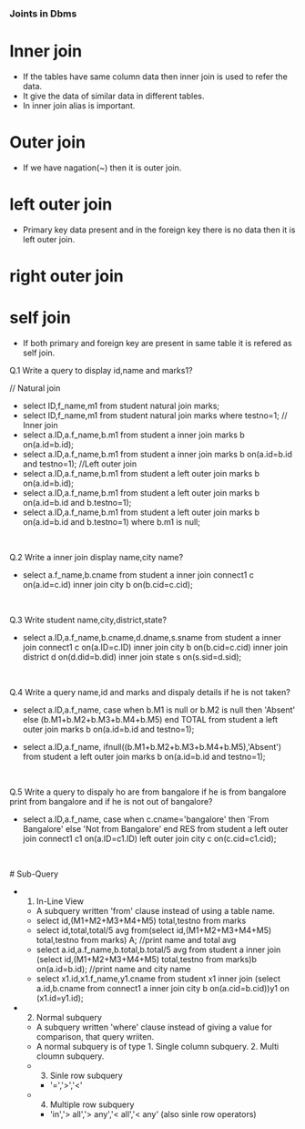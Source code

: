 ### Joints in Dbms

# Inner join

* If the tables have same column data then inner join is used to refer the data.
* It give the data of similar data in different tables. 
* In inner join alias is important.

# Outer join

* If we have nagation(~) then it is outer join.

# left outer join

* Primary key data present and in the foreign key there is no data then it is left outer join.

# right outer join


# self join

* If both primary and foreign key are present in same table it is refered as self join.
<p>
Q.1 Write a query to display id,name and marks1?

// Natural join
* select ID,f_name,m1 from student natural join marks; 
* select ID,f_name,m1 from student natural join marks where testno=1;
// Inner join
* select a.ID,a.f_name,b.m1 from student a inner join marks b on(a.id=b.id);
* select a.ID,a.f_name,b.m1 from student a inner join marks b on(a.id=b.id and testno=1);
//Left outer join
* select a.ID,a.f_name,b.m1 from student a left outer join marks b on(a.id=b.id);
* select a.ID,a.f_name,b.m1 from student a left outer join marks b on(a.id=b.id and b.testno=1);
* select a.ID,a.f_name,b.m1 from student a left outer join marks b on(a.id=b.id and b.testno=1) where b.m1 is null;
</p><br>
<p>
Q.2 Write a inner join display name,city name?

* select a.f_name,b.cname from student a inner join connect1 c on(a.id=c.id) inner join city b on(b.cid=c.cid);
</p><br>
<p>
Q.3 Write student name,city,district,state?

* select a.ID,a.f_name,b.cname,d.dname,s.sname from student a inner join connect1 c on(a.ID=c.ID)
inner join city b on(b.cid=c.cid) inner join district d on(d.did=b.did)
inner join state s on(s.sid=d.sid);
</p><br>
<p>
Q.4 Write a query name,id and marks and dispaly details if he is not taken?

* select a.ID,a.f_name, case when b.M1 is null or b.M2 is null then
'Absent'
else
(b.M1+b.M2+b.M3+b.M4+b.M5) end TOTAL from student a left outer join marks b on(a.id=b.id and testno=1); 

* select a.ID,a.f_name, ifnull((b.M1+b.M2+b.M3+b.M4+b.M5),'Absent') from student a left outer join marks b on(a.id=b.id and testno=1); 


</p><br>
<p>
Q.5 Write a query to dispaly ho are from bangalore if he is from bangalore print from bangalore and if he is not out of bangalore?

* select a.ID,a.f_name, case when c.cname='bangalore' then 'From Bangalore'
else 'Not from Bangalore' end RES from student a left outer join connect1 c1 on(a.ID=c1.ID)
left outer join city c on(c.cid=c1.cid);
</p><br>
<p>
# Sub-Query

* 1. In-Line View
	* A subquery written 'from' clause instead of using a table name.
	* select id,(M1+M2+M3+M4+M5) total,testno from marks
	* select id,total,total/5 avg from(select id,(M1+M2+M3+M4+M5) total,testno from marks) A;
//print name and total avg
	* select a.id,a.f_name,b.total,b.total/5 avg from student a inner join (select id,(M1+M2+M3+M4+M5) total,testno from marks)b on(a.id=b.id);
//print name and city name
	* select x1.id,x1.f_name,y1.cname from student x1 inner join (select a.id,b.cname from connect1 a inner join city b on(a.cid=b.cid))y1 on (x1.id=y1.id);

* 2. Normal subquery
	* A subquery written 'where' clause instead of giving a value for comparison, that query wriiten.
	* A normal subquery is of type 1. Single column subquery. 2. Multi cloumn subquery.
	* 3. Sinle row subquery
		* '=','>','<'
	* 4. Multiple row subquery
		* 'in','> all','> any','< all','< any' (also sinle row operators)
</p><br>































